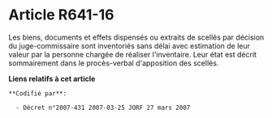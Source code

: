 # Article R641-16

Les biens, documents et effets dispensés ou extraits de scellés par décision du juge-commissaire sont inventoriés sans délai
avec estimation de leur valeur par la personne chargée de réaliser l'inventaire. Leur état est décrit sommairement dans le
procès-verbal d'apposition des scellés.

**Liens relatifs à cet article**

	**Codifié par**:

	  - Décret n°2007-431 2007-03-25 JORF 27 mars 2007
